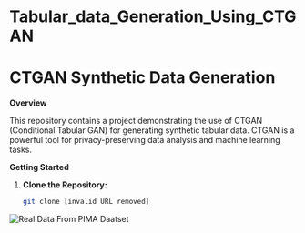 # Tabular_data_Generation_Using_CTGAN

# CTGAN Synthetic Data Generation

**Overview**

This repository contains a project demonstrating the use of CTGAN (Conditional Tabular GAN) for generating synthetic tabular data. CTGAN is a powerful tool for privacy-preserving data analysis and machine learning tasks. 

**Getting Started**

1. **Clone the Repository:**
   ```bash
   git clone [invalid URL removed]

![Real Data From PIMA Daatset](Real_data_Sample.png)
